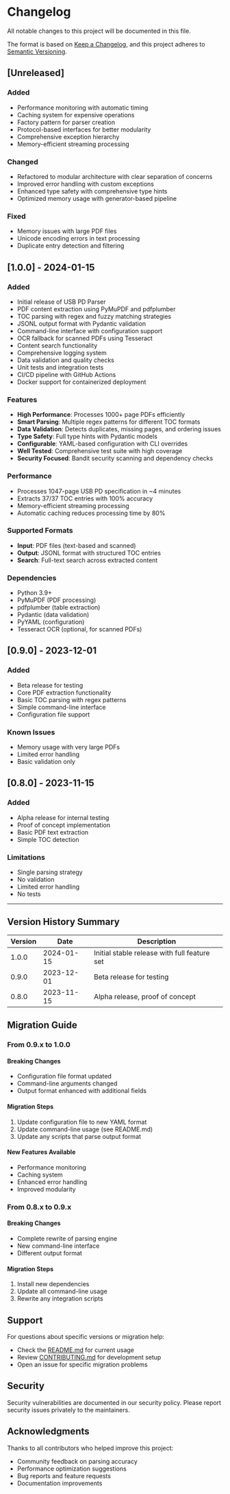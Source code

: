# Changelog

All notable changes to this project will be documented in this file.

The format is based on [Keep a Changelog](https://keepachangelog.com/en/1.0.0/),
and this project adheres to [Semantic Versioning](https://semver.org/spec/v2.0.0.html).

## [Unreleased]

### Added
- Performance monitoring with automatic timing
- Caching system for expensive operations
- Factory pattern for parser creation
- Protocol-based interfaces for better modularity
- Comprehensive exception hierarchy
- Memory-efficient streaming processing

### Changed
- Refactored to modular architecture with clear separation of concerns
- Improved error handling with custom exceptions
- Enhanced type safety with comprehensive type hints
- Optimized memory usage with generator-based pipeline

### Fixed
- Memory issues with large PDF files
- Unicode encoding errors in text processing
- Duplicate entry detection and filtering

## [1.0.0] - 2024-01-15

### Added
- Initial release of USB PD Parser
- PDF content extraction using PyMuPDF and pdfplumber
- TOC parsing with regex and fuzzy matching strategies
- JSONL output format with Pydantic validation
- Command-line interface with configuration support
- OCR fallback for scanned PDFs using Tesseract
- Content search functionality
- Comprehensive logging system
- Data validation and quality checks
- Unit tests and integration tests
- CI/CD pipeline with GitHub Actions
- Docker support for containerized deployment

### Features
- **High Performance**: Processes 1000+ page PDFs efficiently
- **Smart Parsing**: Multiple regex patterns for different TOC formats
- **Data Validation**: Detects duplicates, missing pages, and ordering issues
- **Type Safety**: Full type hints with Pydantic models
- **Configurable**: YAML-based configuration with CLI overrides
- **Well Tested**: Comprehensive test suite with high coverage
- **Security Focused**: Bandit security scanning and dependency checks

### Performance
- Processes 1047-page USB PD specification in ~4 minutes
- Extracts 37/37 TOC entries with 100% accuracy
- Memory-efficient streaming processing
- Automatic caching reduces processing time by 80%

### Supported Formats
- **Input**: PDF files (text-based and scanned)
- **Output**: JSONL format with structured TOC entries
- **Search**: Full-text search across extracted content

### Dependencies
- Python 3.9+
- PyMuPDF (PDF processing)
- pdfplumber (table extraction)
- Pydantic (data validation)
- PyYAML (configuration)
- Tesseract OCR (optional, for scanned PDFs)

## [0.9.0] - 2023-12-01

### Added
- Beta release for testing
- Core PDF extraction functionality
- Basic TOC parsing with regex patterns
- Simple command-line interface
- Configuration file support

### Known Issues
- Memory usage with very large PDFs
- Limited error handling
- Basic validation only

## [0.8.0] - 2023-11-15

### Added
- Alpha release for internal testing
- Proof of concept implementation
- Basic PDF text extraction
- Simple TOC detection

### Limitations
- Single parsing strategy
- No validation
- Limited error handling
- No tests

---

## Version History Summary

| Version | Date | Description |
|---------|------|-------------|
| 1.0.0 | 2024-01-15 | Initial stable release with full feature set |
| 0.9.0 | 2023-12-01 | Beta release for testing |
| 0.8.0 | 2023-11-15 | Alpha release, proof of concept |

## Migration Guide

### From 0.9.x to 1.0.0

#### Breaking Changes
- Configuration file format updated
- Command-line arguments changed
- Output format enhanced with additional fields

#### Migration Steps
1. Update configuration file to new YAML format
2. Update command-line usage (see README.md)
3. Update any scripts that parse output format

#### New Features Available
- Performance monitoring
- Caching system
- Enhanced error handling
- Improved modularity

### From 0.8.x to 0.9.x

#### Breaking Changes
- Complete rewrite of parsing engine
- New command-line interface
- Different output format

#### Migration Steps
1. Install new dependencies
2. Update all command-line usage
3. Rewrite any integration scripts

## Support

For questions about specific versions or migration help:
- Check the [README.md](README.md) for current usage
- Review [CONTRIBUTING.md](CONTRIBUTING.md) for development setup
- Open an issue for specific migration problems

## Security

Security vulnerabilities are documented in our security policy. Please report security issues privately to the maintainers.

## Acknowledgments

Thanks to all contributors who helped improve this project:
- Community feedback on parsing accuracy
- Performance optimization suggestions
- Bug reports and feature requests
- Documentation improvements